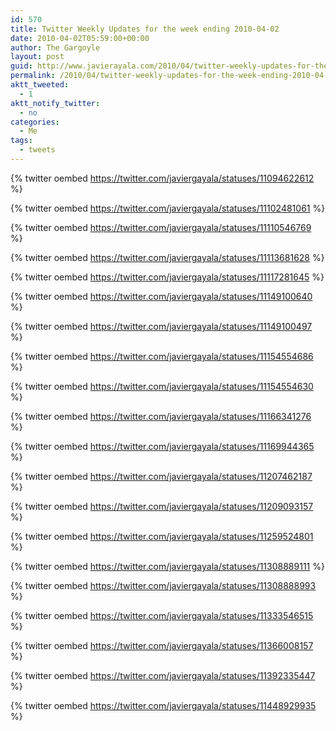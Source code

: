 ```yaml
---
id: 570
title: Twitter Weekly Updates for the week ending 2010-04-02
date: 2010-04-02T05:59:00+00:00
author: The Gargoyle
layout: post
guid: http://www.javierayala.com/2010/04/twitter-weekly-updates-for-the-week-ending-2010-04-02/
permalink: /2010/04/twitter-weekly-updates-for-the-week-ending-2010-04-02/
aktt_tweeted:
  - 1
aktt_notify_twitter:
  - no
categories:
  - Me
tags:
  - tweets
---
```


{% twitter oembed  https://twitter.com/javiergayala/statuses/11094622612 %}

{% twitter oembed  https://twitter.com/javiergayala/statuses/11102481061 %}

{% twitter oembed  https://twitter.com/javiergayala/statuses/11110546769 %}

{% twitter oembed  https://twitter.com/javiergayala/statuses/11113681628 %}

{% twitter oembed  https://twitter.com/javiergayala/statuses/11117281645 %}

{% twitter oembed  https://twitter.com/javiergayala/statuses/11149100640 %}

{% twitter oembed  https://twitter.com/javiergayala/statuses/11149100497 %}

{% twitter oembed  https://twitter.com/javiergayala/statuses/11154554686 %}

{% twitter oembed  https://twitter.com/javiergayala/statuses/11154554630 %}

{% twitter oembed  https://twitter.com/javiergayala/statuses/11166341276 %}

{% twitter oembed  https://twitter.com/javiergayala/statuses/11169944365 %}

{% twitter oembed  https://twitter.com/javiergayala/statuses/11207462187 %}

{% twitter oembed  https://twitter.com/javiergayala/statuses/11209093157 %}

{% twitter oembed  https://twitter.com/javiergayala/statuses/11259524801 %}

{% twitter oembed  https://twitter.com/javiergayala/statuses/11308889111 %}

{% twitter oembed  https://twitter.com/javiergayala/statuses/11308888993 %}

{% twitter oembed  https://twitter.com/javiergayala/statuses/11333546515 %}

{% twitter oembed  https://twitter.com/javiergayala/statuses/11366008157 %}

{% twitter oembed  https://twitter.com/javiergayala/statuses/11392335447 %}

{% twitter oembed  https://twitter.com/javiergayala/statuses/11448929935 %}
